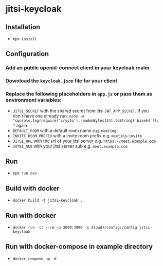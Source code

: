 # jitsi-keycloak

## Installation

- `npm install`

## Configuration

### Add an public openid-connect client in your keycloak realm

### Download the `keycloak.json` file for your client

### Replace the following placeholders in `app.js` or pass them as environment variables:

- `JITSI_SECRET` with the shared secret from jitsi `JWT_APP_SECRET`. If you don't have one already run: `node -e "console.log(require('crypto').randomBytes(24).toString('base64'));"` again.
- `DEFAULT_ROOM` with a default room name e.g. `meeting`
- `INVITE_ROOM_PREFIX` with a invite room prefix e.g. `meeting-invite`
- `JITSI_URL` with the url of your jitsi server e.g. `https://meet.example.com`
- `JITSI_SUB` with your jitsi server sub e.g. `meet.example.com`

## Run

- `npm run dev`

## Build with docker

- `docker build -t jitsi-keycloak .`

## Run with docker

- `docker run -it --rm -p 3000:3000 -v $(pwd)/config:/config jitsi-keycloak`

## Run with docker-compose in example directory

- `docker-compose up -d`
